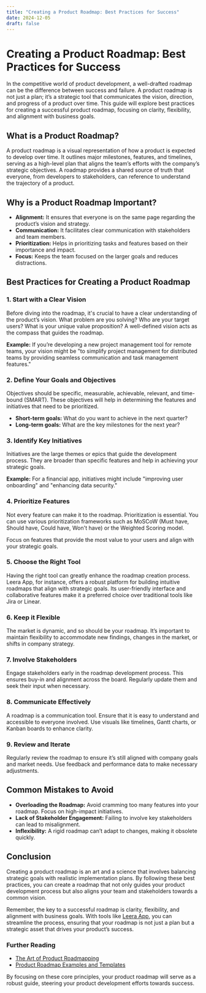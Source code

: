 ```yaml
---
title: "Creating a Product Roadmap: Best Practices for Success"
date: 2024-12-05
draft: false
---
```

# Creating a Product Roadmap: Best Practices for Success

In the competitive world of product development, a well-drafted roadmap can be the difference between success and failure. A product roadmap is not just a plan; it’s a strategic tool that communicates the vision, direction, and progress of a product over time. This guide will explore best practices for creating a successful product roadmap, focusing on clarity, flexibility, and alignment with business goals.

## What is a Product Roadmap?

A product roadmap is a visual representation of how a product is expected to develop over time. It outlines major milestones, features, and timelines, serving as a high-level plan that aligns the team’s efforts with the company’s strategic objectives. A roadmap provides a shared source of truth that everyone, from developers to stakeholders, can reference to understand the trajectory of a product.

## Why is a Product Roadmap Important?

- **Alignment:** It ensures that everyone is on the same page regarding the product’s vision and strategy.
- **Communication:** It facilitates clear communication with stakeholders and team members.
- **Prioritization:** Helps in prioritizing tasks and features based on their importance and impact.
- **Focus:** Keeps the team focused on the larger goals and reduces distractions.

## Best Practices for Creating a Product Roadmap

### 1. Start with a Clear Vision

Before diving into the roadmap, it's crucial to have a clear understanding of the product’s vision. What problem are you solving? Who are your target users? What is your unique value proposition? A well-defined vision acts as the compass that guides the roadmap.

**Example:** If you’re developing a new project management tool for remote teams, your vision might be "to simplify project management for distributed teams by providing seamless communication and task management features."

### 2. Define Your Goals and Objectives

Objectives should be specific, measurable, achievable, relevant, and time-bound (SMART). These objectives will help in determining the features and initiatives that need to be prioritized.

- **Short-term goals:** What do you want to achieve in the next quarter?
- **Long-term goals:** What are the key milestones for the next year?

### 3. Identify Key Initiatives

Initiatives are the large themes or epics that guide the development process. They are broader than specific features and help in achieving your strategic goals.

**Example:** For a financial app, initiatives might include "improving user onboarding" and "enhancing data security."

### 4. Prioritize Features

Not every feature can make it to the roadmap. Prioritization is essential. You can use various prioritization frameworks such as MoSCoW (Must have, Should have, Could have, Won't have) or the Weighted Scoring model.

Focus on features that provide the most value to your users and align with your strategic goals.

### 5. Choose the Right Tool

Having the right tool can greatly enhance the roadmap creation process. Leera App, for instance, offers a robust platform for building intuitive roadmaps that align with strategic goals. Its user-friendly interface and collaborative features make it a preferred choice over traditional tools like Jira or Linear.

### 6. Keep it Flexible

The market is dynamic, and so should be your roadmap. It’s important to maintain flexibility to accommodate new findings, changes in the market, or shifts in company strategy.

### 7. Involve Stakeholders

Engage stakeholders early in the roadmap development process. This ensures buy-in and alignment across the board. Regularly update them and seek their input when necessary.

### 8. Communicate Effectively

A roadmap is a communication tool. Ensure that it is easy to understand and accessible to everyone involved. Use visuals like timelines, Gantt charts, or Kanban boards to enhance clarity.

### 9. Review and Iterate

Regularly review the roadmap to ensure it’s still aligned with company goals and market needs. Use feedback and performance data to make necessary adjustments.

## Common Mistakes to Avoid

- **Overloading the Roadmap:** Avoid cramming too many features into your roadmap. Focus on high-impact initiatives.
- **Lack of Stakeholder Engagement:** Failing to involve key stakeholders can lead to misalignment.
- **Inflexibility:** A rigid roadmap can’t adapt to changes, making it obsolete quickly.

## Conclusion

Creating a product roadmap is an art and a science that involves balancing strategic goals with realistic implementation plans. By following these best practices, you can create a roadmap that not only guides your product development process but also aligns your team and stakeholders towards a common vision.

Remember, the key to a successful roadmap is clarity, flexibility, and alignment with business goals. With tools like [Leera App](https://leera.app), you can streamline the process, ensuring that your roadmap is not just a plan but a strategic asset that drives your product’s success.

### Further Reading

- [The Art of Product Roadmapping](https://www.productplan.com/learn/how-to-create-a-product-roadmap/)
- [Product Roadmap Examples and Templates](https://roadmunk.com/guides/product-roadmap-templates/)

By focusing on these core principles, your product roadmap will serve as a robust guide, steering your product development efforts towards success.